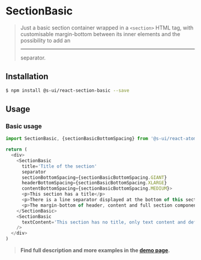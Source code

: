 # SectionBasic

> Just a basic section container wrapped in a `<section>` HTML tag, with customisable margin-bottom between its inner elements and the possibility to add an <hr> separator.

## Installation

```sh
$ npm install @s-ui/react-section-basic --save
```

## Usage

### Basic usage
```js
import SectionBasic, {sectionBasicBottomSpacing} from '@s-ui/react-atom-panel'

return (
  <div>
    <SectionBasic
      title='Title of the section'
      separator
      sectionBottomSpacing={sectionBasicBottomSpacing.GIANT}
      headerBottomSpacing={sectionBasicBottomSpacing.XLARGE}
      contentBottomSpacing={sectionBasicBottomSpacing.MEDIUM}>
      <p>This section has a title</p>
      <p>There is a line separator displayed at the bottom of this section as an hr element.</p>
      <p>The margin-bottom of header, content and full section component have been customised.</p>
    </SectionBasic>
    <SectionBasic
      textContent='This section has no title, only text content and default vertical spacing.'
    />
  </div>
)

```

> **Find full description and more examples in the [demo page](https://sui-components.now.sh/workbench/section/basic/demo).**
